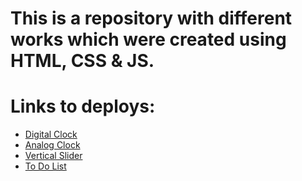 # This is a repository with different works which were created using HTML, CSS & JS.

# Links to deploys:
- [Digital Clock](https://grutax.github.io/js-practice/Digital_Clock/)
- [Analog Clock](https://grutax.github.io/js-practice/Analog_Clock/)
- [Vertical Slider](https://grutax.github.io/js-practice/Vertical_Slider/)
- [To Do List](https://grutax.github.io/js-practice/ToDoList/)
